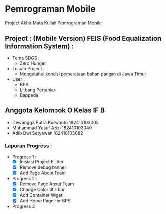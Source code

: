 # Pemrograman Mobile
Project Akhir Mata Kuliah Pemrograman Mobile

## Project : (Mobile Version) FEIS (Food Equalization Information System) :
+ Tema SDGS :
    + Zero Hunger
+ Tujuan Project : 
    + Mengetahui kondisi pemerataan bahan pangan di Jawa Timur
+ User :
    + BPS
    + Litbang Pertanian
    + Bappeda

## Anggota Kelompok O Kelas IF B
+ Dewangga Putra Kuswanto   182410103005
+ Muhammad Yusuf Azizi      182410103040
+ Adib Dwi Setyawan         182410103082

### Laporan Progress :
- Progress 1 :
    + [x] Inisiasi Project Flutter
    + [x] Remove debug banner
    + [x] Add Page About Team
- Progress 2 :
    + [x] Remove Page About Team
    + [x] Change Color title bar
    + [x] Add Container Wiget
    + [x] Add Home Page For BPS
- Progress 3